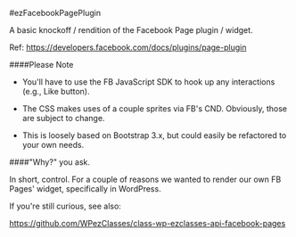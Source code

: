 #ezFacebookPagePlugin

A basic knockoff / rendition of the Facebook Page plugin / widget. 

Ref: https://developers.facebook.com/docs/plugins/page-plugin


####Please Note

- You'll have to use the FB JavaScript SDK to hook up any interactions (e.g., Like button).

- The CSS makes uses of a couple sprites via FB's CND. Obviously, those are subject to change.

- This is loosely based on Bootstrap 3.x, but could easily be refactored to your own needs. 


####"Why?" you ask.

In short, control. For a couple of reasons we wanted to render our own FB Pages' widget, specifically in WordPress. 

If you're still curious, see also:

https://github.com/WPezClasses/class-wp-ezclasses-api-facebook-pages